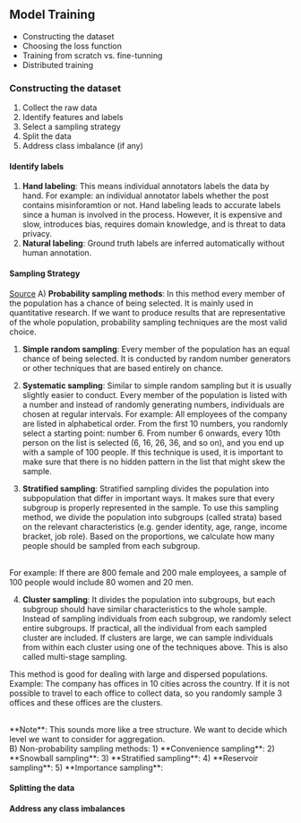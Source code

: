 ## Model Training
- Constructing the dataset
- Choosing the loss function
- Training from scratch vs. fine-tunning
- Distributed training

### Constructing the dataset
1) Collect the raw data
2) Identify features and labels
3) Select a sampling strategy
4) Split the data
5) Address class imbalance (if any)


#### Identify labels
1) **Hand labeling**: This means individual annotators labels the data by hand. For example:
an individual annotator labels whether the post contains misinforamtion or not. Hand labeling leads to
accurate labels since a human is involved in the process. However, it is expensive and slow, introduces bias,
requires domain knowledge, and is threat to data privacy.
2) **Natural labeling**: Ground truth labels are inferred automatically without human annotation.

#### Sampling Strategy
[Source](https://www.scribbr.com/methodology/sampling-methods/)
A) **Probability sampling methods**: In this method every member of the population has a chance of being selected. It
is mainly used in quantitative research. If we want to produce results that are representative of the whole population,
probability sampling techniques are the most valid choice.

1) **Simple random sampling**: Every member of the population has an equal chance of being selected. It is conducted by
random number generators or other techniques that are based entirely on chance.

2) **Systematic sampling**: Similar to simple random sampling but it is usually slightly easier to conduct. Every member
of the population is listed with a number and instead of randomly generating numbers, individuals are chosen at regular
intervals. For example: All employees of the company are listed in alphabetical order. From the first 10 numbers, you
randomly select a starting point: number 6. From number 6 onwards, every 10th person on the list is selected (6, 16, 26,
36, and so on), and you end up with a sample of 100 people.
If this technique is used, it is important to make sure that there is no hidden pattern in the list that might skew the
sample.

3) **Stratified sampling**: Stratified sampling divides the population into subpopulation that differ in important ways.
It makes sure that every subgroup is properly represented in the sample. To use this sampling method, we divide the
population into subgroups (called strata) based on the relevant characteristics (e.g. gender identity, age, range,
income bracket, job role). Based on the proportions, we calculate how many people should be sampled from each subgroup.
<br />
For example: If there are 800 female and 200 male employees, a sample of 100 people would include 80 women and 20 men. 


4) **Cluster sampling**: It divides the population into subgroups, but each subgroup should have similar characteristics
to the whole sample. Instead of sampling individuals from each subgroup, we randomly select entire subgroups. If
practical, all the individual from each sampled cluster are included. If clusters are large, we can sample individuals
from within each cluster using one of the techniques above. This is also called multi-stage sampling.

This method is good for dealing with large and dispersed populations. <br />
Example: The company has offices in 10 cities across the country. If it is not possible to travel to each office to
collect data, so you randomly sample 3 offices and these offices are the clusters.

<br />
**Note**: This sounds more like a tree structure. We want to decide which level we want to consider for aggregation.
<br />
B) Non-probability sampling methods:
1) **Convenience sampling**:
2) **Snowball sampling**:
3) **Stratified sampling**:
4) **Reservoir sampling**:
5) **Importance sampling**:

#### Splitting the data

#### Address any class imbalances